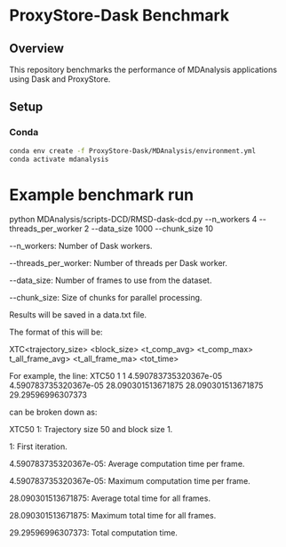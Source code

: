 # ProxyStore-Dask Benchmark

## Overview

This repository benchmarks the performance of MDAnalysis applications using Dask and ProxyStore.

## Setup

### Conda

```bash
conda env create -f ProxyStore-Dask/MDAnalysis/environment.yml
conda activate mdanalysis
```
# Example benchmark run
python MDAnalysis/scripts-DCD/RMSD-dask-dcd.py --n_workers 4 --threads_per_worker 2 --data_size 1000 --chunk_size 10

--n_workers: Number of Dask workers.

--threads_per_worker: Number of threads per Dask worker.

--data_size: Number of frames to use from the dataset.

--chunk_size: Size of chunks for parallel processing.

Results will be saved in a data.txt file.

The format of this will be:

XTC<trajectory_size> <block_size> <t_comp_avg> <t_comp_max> t_all_frame_avg> <t_all_frame_ma> <tot_time>

For example, the line: XTC50 1 1 4.590783735320367e-05 4.590783735320367e-05 28.090301513671875 28.090301513671875 29.29596996307373

can be broken down as:

XTC50 1: Trajectory size 50 and block size 1.

1: First iteration.

4.590783735320367e-05: Average computation time per frame.

4.590783735320367e-05: Maximum computation time per frame.

28.090301513671875: Average total time for all frames.

28.090301513671875: Maximum total time for all frames.

29.29596996307373: Total computation time.
